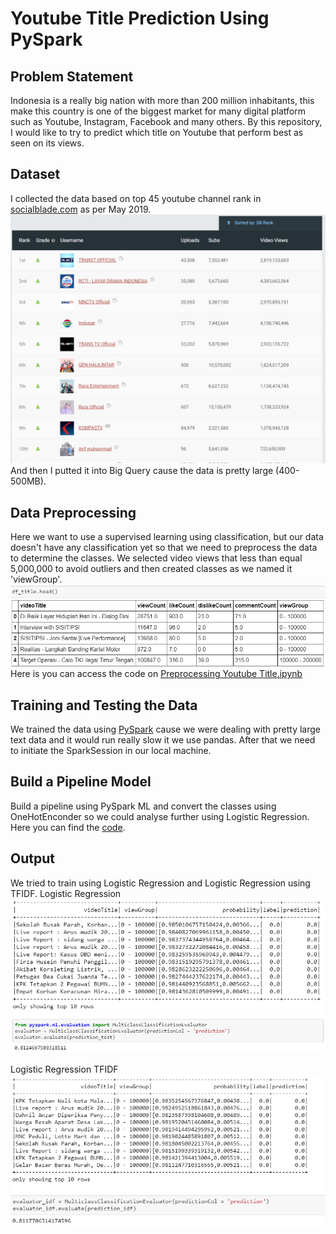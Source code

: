 # Youtube Title Prediction Using PySpark

## Problem Statement
Indonesia is a really big nation with more than 200 million inhabitants, this make this country is one of the biggest market for many digital platform such as Youtube, Instagram, Facebook and many others. By this repository, I would like to try to predict which title on Youtube that perform best as seen on its views.

## Dataset
I collected the data based on top 45 youtube channel rank in [socialblade.com](https://socialblade.com/youtube/top/country/id) as per May 2019.![image](https://github.com/AnggaPradiktas/YoutubeTitlePrediction-PySpark/blob/master/image/top45socialbladeindo.png) And then I putted it into Big Query cause the data is pretty large (400-500MB).

## Data Preprocessing
Here we want to use a supervised learning using classification, but our data doesn't have any classification yet so that we need to preprocess the data to determine the classes. We selected video views that less than equal 5,000,000 to avoid outliers and then created classes as we named it 'viewGroup'. 
![image](https://github.com/AnggaPradiktas/YoutubeTitlePrediction-PySpark/blob/master/image/df_title%20head.png)
Here is you can access the code on [Preprocessing Youtube Title.ipynb](https://github.com/AnggaPradiktas/YoutubeTitlePrediction-PySpark/blob/master/Preprocessing%20Youtube%20Title.ipynb)

## Training and Testing the Data
We trained the data using [PySpark](https://spark.apache.org/docs/latest/api/python/index.html) cause we were dealing with pretty large text data and it would run really slow it we use pandas. After that we need to initiate the SparkSession in our local machine.

## Build a Pipeline Model
Build a pipeline using PySpark ML and convert the classes using OneHotEnconder so we could analyse further using Logistic Regression. Here you can find the [code](https://github.com/AnggaPradiktas/YoutubeTitlePrediction-PySpark/blob/master/Prediction%20Using%20Spark.ipynb).

## Output
We tried to train using Logistic Regression and Logistic Regression using TFIDF. 
Logistic Regression
![image](https://github.com/AnggaPradiktas/YoutubeTitlePrediction-PySpark/blob/master/image/lr.png)
![image](https://github.com/AnggaPradiktas/YoutubeTitlePrediction-PySpark/blob/master/image/lr_acc.png)

Logistic Regression TFIDF
![image](https://github.com/AnggaPradiktas/YoutubeTitlePrediction-PySpark/blob/master/image/lr_idf.png)
